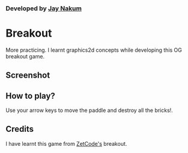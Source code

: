 ### Developed by [Jay Nakum](https://jaynakum.github.io)

# Breakout
More practicing.
I learnt graphics2d concepts while developing this OG breakout game.

## Screenshot


## How to play?
Use your arrow keys to move the paddle and destroy all the bricks!.

## Credits
I have learnt this game from [ZetCode's](https://zetcode.com) breakout.
